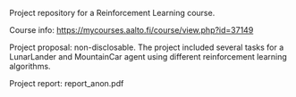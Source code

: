 Project repository for a Reinforcement Learning course. 

Course info: https://mycourses.aalto.fi/course/view.php?id=37149 

Project proposal: non-disclosable. The project included several tasks for a LunarLander and MountainCar agent using different reinforcement learning algorithms. 

Project report: report_anon.pdf
